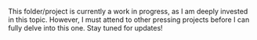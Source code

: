 This folder/project is currently a work in progress, as I am deeply invested in this topic. However, I must attend to other pressing projects before I can fully delve into this one. Stay tuned for updates!